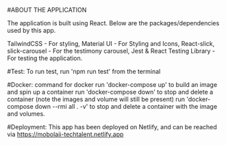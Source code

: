 #ABOUT THE APPLICATION

The application is built using React.
Below are the packages/dependencies used by this app. 

TailwindCSS - For styling,
Material UI -  For Styling and Icons,
React-slick, slick-carousel - For the testimony carousel,
Jest & React Testing Library - For testing the application.

#Test: 
To run test, run 'npm run test' from the terminal

#Docker: 
command for docker
run 'docker-compose up' to build an image and spin up a container
run 'docker-compose down' to stop and delete a container (note the images and volume will still be present)
run 'docker-compose down --rmi all . -v' to stop and delete a container with the image and volumes.

#Deployment: 
This app has been deployed on Netlify, and can be reached via https://mobolaji-techtalent.netlify.app